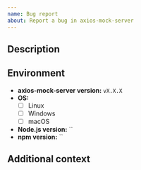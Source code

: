 ```yaml
---
name: Bug report
about: Report a bug in axios-mock-server
---
```


## Description

<!-- A clear and concise description of what the bug is. -->

## Environment

- **axios-mock-server version:**
  <!-- e.g. v1.0.0 -->
  `vX.X.X`
- **OS:**
  <!-- Update "[ ]" to "[x]" to check a box. -->
  - [ ] Linux
  - [ ] Windows
  - [ ] macOS
- **Node.js version:**
  <!-- run `node -v` and paste output below. -->
  ``
- **npm version:**
  <!-- run `npm -v` and paste output below. -->
  ``

## Additional context

<!-- Add any other context about the problem here. -->
